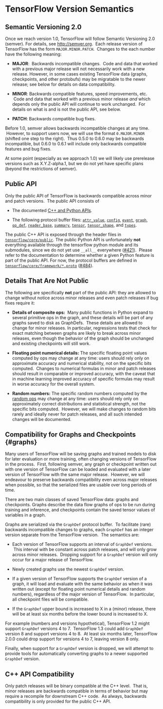 # TensorFlow Version Semantics

## Semantic Versioning 2.0

Once we reach version 1.0, TensorFlow will follow Semantic Versioning 2.0
(semver). For details, see <http://semver.org>.  Each release version of
TensorFlow has the form `MAJOR.MINOR.PATCH`.  Changes to the each number have
the following meaning:

* **MAJOR**:  Backwards incompatible changes.  Code and data that worked with
  a previous major release will not necessarily work with a new release.
  However, in some cases existing TensorFlow data (graphs, checkpoints, and
  other protobufs) may be migratable to the newer release; see below for details
  on data compatibility.

* **MINOR**: Backwards compatible features, speed improvements, etc.  Code and
  data that worked with a previous minor release *and* which depends only the
  public API will continue to work unchanged.  For details on what is and is
  not the public API, see below.

* **PATCH**: Backwards compatible bug fixes.

Before 1.0, semver allows backwards incompatible changes at any time.  However,
to support users now, we will use the format `0.MAJOR.MINOR` (shifted one step
to the right).  Thus 0.5.0 to 0.6.0 may be backwards incompatible, but 0.6.0 to
0.6.1 will include only backwards compatible features and bug fixes.

At some point (especially as we approach 1.0) we will likely use prerelease
versions such as X.Y.Z-alpha.1, but we do not yet have specific plans (beyond
the restrictions of semver).


## Public API

Only the public API of TensorFlow is backwards compatible across minor and patch
versions.  The public API consists of

* The documented [C++ and Python APIs](../api_docs).

* The following protocol buffer files:
  [`attr_value`](https://github.com/tensorflow/tensorflow/blob/master/tensorflow/core/framework/attr_value.proto),
  [`config`](https://github.com/tensorflow/tensorflow/blob/master/tensorflow/core/protobuf/config.proto),
  [`event`](https://github.com/tensorflow/tensorflow/blob/master/tensorflow/core/util/event.proto),
  [`graph`](https://github.com/tensorflow/tensorflow/blob/master/tensorflow/core/framework/graph.proto),
  [`op_def`](https://github.com/tensorflow/tensorflow/blob/master/tensorflow/core/framework/op_def.proto),
  [`reader_base`](https://github.com/tensorflow/tensorflow/blob/master/tensorflow/core/kernels/reader_base.proto),
  [`summary`](https://github.com/tensorflow/tensorflow/blob/master/tensorflow/core/framework/summary.proto),
  [`tensor`](https://github.com/tensorflow/tensorflow/blob/master/tensorflow/core/framework/tensor.proto),
  [`tensor_shape`](https://github.com/tensorflow/tensorflow/blob/master/tensorflow/core/framework/tensor_shape.proto),
  and [`types`](https://github.com/tensorflow/tensorflow/blob/master/tensorflow/core/framework/types.proto).

The public C++ API is exposed through the header files in
[`tensorflow/core/public`](https://github.com/tensorflow/tensorflow/tree/master/tensorflow/core/public).
The public Python API is unfortunately **not** everything available through the
tensorflow python module and its submodules, since we do not yet use `__all__`
everywhere ([#421](https://github.com/tensorflow/tensorflow/issues/421)).
 Please refer to the documentation to determine whether a given Python feature
is part of the public API. For now, the protocol buffers are defined in
[`tensorflow/core/framework/*.proto`](https://github.com/tensorflow/tensorflow/tree/master/tensorflow/core/framework)
([#484](https://github.com/tensorflow/tensorflow/issues/484)).


## Details That Are Not Public

The following are specifically **not** part of the public API: they are allowed
to change without notice across minor releases and even patch releases if bug
fixes require it:

* **Details of composite ops:**  Many public functions in Python expand to
  several primitive ops in the graph, and these details will be part of any
  graphs saved to disk as GraphDefs.  These details are allowed to change for
  minor releases. In particular, regressions tests that check for exact
  matching between graphs are likely to break across minor releases, even though
  the behavior of the graph should be unchanged and existing checkpoints will
  still work.

* **Floating point numerical details:** The specific floating point values
  computed by ops may change at any time: users should rely only on approximate
  accuracy and numerical stability, not on the specific bits computed.  Changes
  to numerical formulas in minor and patch releases should result in comparable
  or improved accuracy, with the caveat that in machine learning improved
  accuracy of specific formulas may result in worse accuracy for the overall
  system.

* **Random numbers:** The specific random numbers computed by the [random
  ops](../api_docs/python/constant_op.html#random-tensors) may change at any
  time: users should rely only on approximately correct distributions and
  statistical strength, not the specific bits computed.  However, we will make
  changes to random bits rarely and ideally never for patch releases, and all
  such intended changes will be documented.


## Compatibility for Graphs and Checkpoints {#graphs}

Many users of TensorFlow will be saving graphs and trained models to disk for
later evaluation or more training, often changing versions of TensorFlow in the
process.  First, following semver, any graph or checkpoint written out with one
version of TensorFlow can be loaded and evaluated with a later version of
TensorFlow with the same major release.  However, we will endeavour to preserve
backwards compatibility even across major releases when possible, so that the
serialized files are usable over long periods of time.

There are two main classes of saved TensorFlow data: graphs and checkpoints.
Graphs describe the data flow graphs of ops to be run during training and
inference, and checkpoints contain the saved tensor values of variables in a
graph.

Graphs are serialized via the `GraphDef` protocol buffer.  To facilitate (rare)
backwards incompatible changes to graphs, each `GraphDef` has an integer version
separate from the TensorFlow version.  The semantics are:

* Each version of TensorFlow supports an interval of `GraphDef` versions.  This
  interval with be constant across patch releases, and will only grow across
  minor releases.  Dropping support for a `GraphDef` version will only occur
  for a major release of TensorFlow.

* Newly created graphs use the newest `GraphDef` version.

* If a given version of TensorFlow supports the `GraphDef` version of a graph,
  it will load and evaluate with the same behavior as when it was written out
  (except for floating point numerical details and random numbers), regardless
  of the major version of TensorFlow.  In particular, all checkpoint files will
  be compatible.

* If the `GraphDef` upper bound is increased to X in a (minor) release, there
  will be at least six months before the lower bound is increased to X.

For example (numbers and versions hypothetical), TensorFlow 1.2 might support
`GraphDef` versions 4 to 7.  TensorFlow 1.3 could add `GraphDef` version 8 and
support versions 4 to 8.  At least six months later, TensorFlow 2.0.0 could drop
support for versions 4 to 7, leaving version 8 only.

Finally, when support for a `GraphDef` version is dropped, we will attempt to
provide tools for automatically converting graphs to a newer supported
`GraphDef` version.


## C++ API Compatibility

Only patch releases will be binary compatible at the C++ level.  That is, minor
releases are backwards compatible in terms of behavior but may require a
recompile for downstream C++ code.  As always, backwards compatibility is only
provided for the public C++ API.
